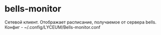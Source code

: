 # bells-monitor
Сетевой клиент. Отображает расписание, получаемое от сервера bells. 
Конфиг - ~/.config/LYCEUM/Bells-monitor.conf 
